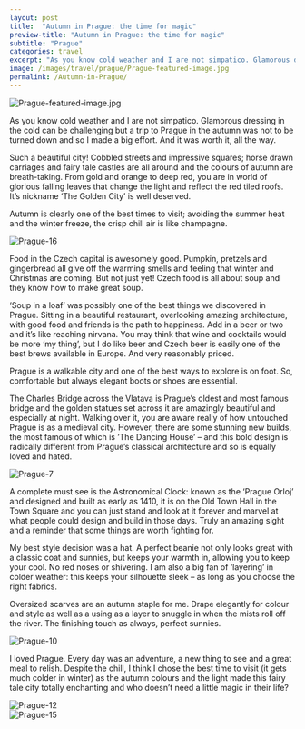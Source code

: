 ```yaml
---
layout: post
title:  "Autumn in Prague: the time for magic"
preview-title: "Autumn in Prague: the time for magic"
subtitle: "Prague"
categories: travel 
excerpt: "As you know cold weather and I are not simpatico. Glamorous dressing in the cold can be challenging but a trip to Prague in the autumn was not to be turned down and so I made a big effort. And it was worth it, all the way."
image: /images/travel/prague/Prague-featured-image.jpg
permalink: /Autumn-in-Prague/
---
```

 <img src="{{ '/images/travel/prague/Prague-featured-image.jpg' | prepend: SourceUrl }}" alt="Prague-featured-image.jpg">
 

 As you know cold weather and I are not simpatico. Glamorous dressing in the cold can be challenging but a trip to Prague in the autumn was not to be turned down and so I made a big effort. And it was worth it, all the way.

Such a beautiful city! Cobbled streets and impressive squares; horse drawn carriages and fairy tale castles are all around and the colours of autumn are breath-taking. From gold and orange to deep red, you are in world of glorious falling leaves that change the light and reflect the red tiled roofs. It’s nickname ‘The Golden City’ is well deserved. 

Autumn is clearly one of the best times to visit; avoiding the summer heat and the winter freeze, the crisp chill air is like champagne.

<div class="row no-gutters">
    <div class="col-md-6 col-sm-12">
        <div class="post-left-image" style="background: url(../images/travel/prague/Prague-1.jpg) no-repeat; background-size: cover; margin-right: 0.5rem; max-height: 550px !important"></div>
    </div>
    <div class="col-md-6 col-sm-12">
        <div class="post-right-image" style="background: url(../images/travel/prague/Prague-2.jpg) no-repeat; background-size: cover; margin-left: 0.5rem; max-height: 550px !important"></div>
    </div>
</div>

 <img src="{{ '/images/travel/prague/Prague-16.jpg' | prepend: SourceUrl }}" alt="Prague-16">

 Food in the Czech capital is awesomely good. Pumpkin, pretzels and gingerbread all give off the warming smells and feeling that winter and Christmas are coming. But not just yet! Czech food is all about soup and they know how to make great soup. 

‘Soup in a loaf’ was possibly one of the best things we discovered in Prague. Sitting in a beautiful restaurant, overlooking amazing architecture, with good food and friends is the path to happiness. Add in a beer or two and it’s like reaching nirvana. You may think that wine and cocktails would be more ‘my thing’, but I do like beer and Czech beer is easily one of the best brews available in Europe. And very reasonably priced.

<div class="row no-gutters">
    <div class="col-md-6 col-sm-12">
        <div class="post-left-image" style="background: url(../images/travel/prague/Prague-5.jpg) no-repeat; background-size: cover; margin-right: 0.5rem; max-height: 550px !important"></div>
    </div>
    <div class="col-md-6 col-sm-12">
        <div class="post-right-image" style="background: url(../images/travel/prague/Prague-4.jpg) no-repeat; background-size: cover; margin-left: 0.5rem; max-height: 550px !important"></div>
    </div>
</div>

Prague is a walkable city and one of the best ways to explore is on foot. So, comfortable but always elegant boots or shoes are essential.

The Charles Bridge across the Vlatava is Prague’s oldest and most famous bridge and the golden statues set across it are amazingly beautiful and especially at night.  Walking over it, you are aware really of how untouched Prague is as a medieval city. However, there are some stunning new builds, the most famous of which is ’The Dancing House’ – and this bold design is radically different from Prague’s classical architecture and so is equally loved and hated.

<img src="{{ '/images/travel/prague/Prague-7.jpg' | prepend: SourceUrl }}" alt="Prague-7">

<div class="row no-gutters">
    <div class="col-md-6 col-sm-12">
        <div class="post-left-image" style="background: url(../images/travel/prague/Prague-19.jpg) no-repeat; background-size: cover; margin-right: 0.5rem; max-height: 550px !important"></div>
    </div>
    <div class="col-md-6 col-sm-12">
        <div class="post-right-image" style="background: url(../images/travel/prague/Prague-8.jpg) no-repeat; background-size: cover; margin-left: 0.5rem; max-height: 550px !important"></div>
    </div>
</div>

A complete must see is the Astronomical Clock: known as the ‘Prague Orloj’ and designed and built as early as 1410, it is on the Old Town Hall in the Town Square and you can just stand and look at it forever and marvel at what people could design and build in those days.  Truly an amazing sight and a reminder that some things are worth fighting for.

<div class="row no-gutters">
    <div class="col-md-6 col-sm-12">
        <div class="post-left-image" style="background: url(../images/travel/prague/Prague-9.jpg) no-repeat; background-size: cover; margin-right: 0.5rem; max-height: 600px !important"></div>
    </div>
    <div class="col-md-6 col-sm-12">
        <div class="post-right-image" style="background: url(../images/travel/prague/Prague-18.jpg) no-repeat; background-size: cover; margin-left: 0.5rem; max-height: 600px !important"></div>
    </div>
</div>

My best style decision was a hat. A perfect beanie not only looks great with a classic coat and sunnies, but keeps your warmth in, allowing you to keep your cool. No red noses or shivering. I am also a big fan of ‘layering’ in colder weather: this keeps your silhouette sleek – as long as you choose the right fabrics. 

Oversized scarves are an autumn staple for me. Drape elegantly for colour and style as well as a using as a layer to snuggle in when the mists roll off the river. The finishing touch as always, perfect sunnies.

<img src="{{ '/images/travel/prague/Prague-10.jpg' | prepend: SourceUrl }}" alt="Prague-10">

<div class="row no-gutters">
    <div class="col-md-6 col-sm-12">
        <div class="post-left-image" style="background: url(../images/travel/prague/Prague-11.jpg) no-repeat; background-size: cover; margin-right: 0.5rem;"></div>
    </div>
    <div class="col-md-6 col-sm-12">
        <div class="post-right-image" style="background: url(../images/travel/prague/Prague-14.jpg) no-repeat; background-size: cover; margin-left: 0.5rem;"></div>
    </div>
</div>

I loved Prague. Every day was an adventure, a new thing to see and a great meal to relish. Despite the chill, I think I chose the best time to visit (it gets much colder in winter) as the autumn colours and the light made this fairy tale city totally enchanting and who doesn’t need a little magic in their life?

<img src="{{ '/images/travel/prague/Prague-12.jpg' | prepend: SourceUrl }}" alt="Prague-12">

<div class="row no-gutters">
    <div class="col-md-6 col-sm-12">
        <div class="post-left-image" style="background: url(../images/travel/prague/Prague-13.jpg) no-repeat; background-size: cover; margin-right: 0.5rem;"></div>
    </div>
    <div class="col-md-6 col-sm-12">
        <div class="post-right-image" style="background: url(../images/travel/prague/FullSizeRender.jpg) no-repeat; background-size: cover; margin-left: 0.5rem;"></div>
    </div>
</div>

<img src="{{ '/images/travel/prague/Prague-15.jpg' | prepend: SourceUrl }}" alt="Prague-15">